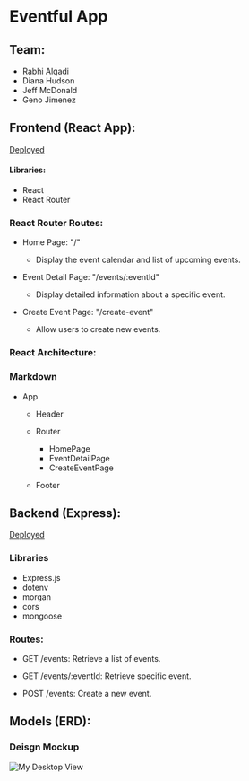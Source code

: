 # Eventful App
## **Team:**
 + Rabhi Alqadi
 + Diana Hudson
 + Jeff McDonald
 + Geno Jimenez


## **Frontend (React App):**

[Deployed](https://group-project-events-app.netlify.app/)

#### Libraries:
- React
- React Router

### React Router Routes:
- Home Page: "/"
  - Display the event calendar and list of upcoming events.

- Event Detail Page: "/events/:eventId"
  - Display detailed information about a specific event.

- Create Event Page: "/create-event"
  - Allow users to create new events.

### React Architecture:
### Markdown

- App
  - Header

  - Router
    - HomePage
    - EventDetailPage
    - CreateEventPage

  - Footer



 ## **Backend (Express):**
 [Deployed](https://unit3project-1.onrender.com)
###  Libraries

- Express.js
- dotenv
- morgan
- cors
- mongoose

### **Routes:**
- GET /events: Retrieve a list of events.

- GET /events/:eventId: Retrieve specific event.

- POST /events: Create a new event.



## Models (ERD):

<!-- |      Event     |
|----------------|
+----------------+
| event_id (PK)  |
| title          |
| description    |
| start_date     |
| end_date       |
| location       |
| price          |
| organizer_name |
| category       | -->


### Deisgn Mockup
![My Desktop View](https://i.imgur.com/UDTiXjK.png)

